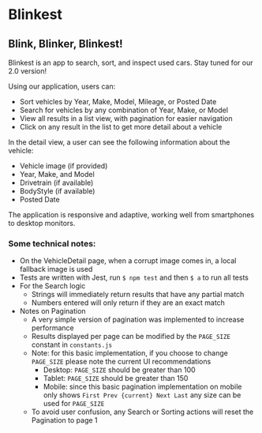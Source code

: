 # Blinkest
## Blink, Blinker, Blinkest!

Blinkest is an app to search, sort, and inspect used cars. Stay tuned for our 2.0 version!

Using our application, users can: 
 * Sort vehicles by Year, Make, Model, Mileage, or Posted Date
 * Search for vehicles by any combination of Year, Make, or Model
 * View all results in a list view, with pagination for easier navigation
 * Click on any result in the list to get more detail about a vehicle
 
 In the detail view, a user can see the following information about the vehicle:
  * Vehicle image (if provided)
  * Year, Make, and Model
  * Drivetrain (if available)
  * BodyStyle (if available)
  * Posted Date
  
  The application is responsive and adaptive, working well from smartphones to desktop monitors. 
  


### Some technical notes:
 * On the VehicleDetail page, when a corrupt image comes in, a local fallback image is used
 * Tests are written with Jest, run `$ npm test` and then `$ a` to run all tests
 * For the Search logic
   * Strings will immediately return results that have any partial match
   * Numbers entered will only return if they are an exact match
 * Notes on Pagination
   * A very simple version of pagination was implemented to increase performance
   * Results displayed per page can be modified by the `PAGE_SIZE` constant in `constants.js`
   * Note: for this basic implementation, if you choose to change `PAGE_SIZE` please note the current UI recommendations
      * Desktop: `PAGE_SIZE` should be greater than 100
      * Tablet: `PAGE_SIZE` should be greater than 150
      * Mobile: since this basic pagination implementation on mobile only shows `First Prev {current} Next Last` any size can be used for `PAGE_SIZE`
   * To avoid user confusion, any Search or Sorting actions will reset the Pagination to page 1
   
